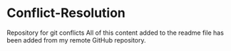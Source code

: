 # Conflict-Resolution
Repository for git conflicts
All of this content added to the readme file has been added from my remote GitHub repository.
